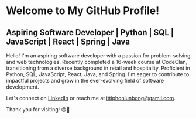 # Welcome to My GitHub Profile!

## Aspiring Software Developer | Python | SQL | JavaScript | React | Spring | Java

Hello! I'm an aspiring software developer with a passion for problem-solving and web technologies. Recently completed a 16-week course at CodeClan, transitioning from a diverse background in retail and hospitality. Proficient in Python, SQL, JavaScript, React, Java, and Spring. I'm eager to contribute to impactful projects and grow in the ever-evolving field of software development.

Let's connect on [LinkedIn](https://www.linkedin.com/in/ittiphon-lunbong/) or reach me at ittiphonlunbong@gamil.com.

Thank you for visiting! 😄🚀
